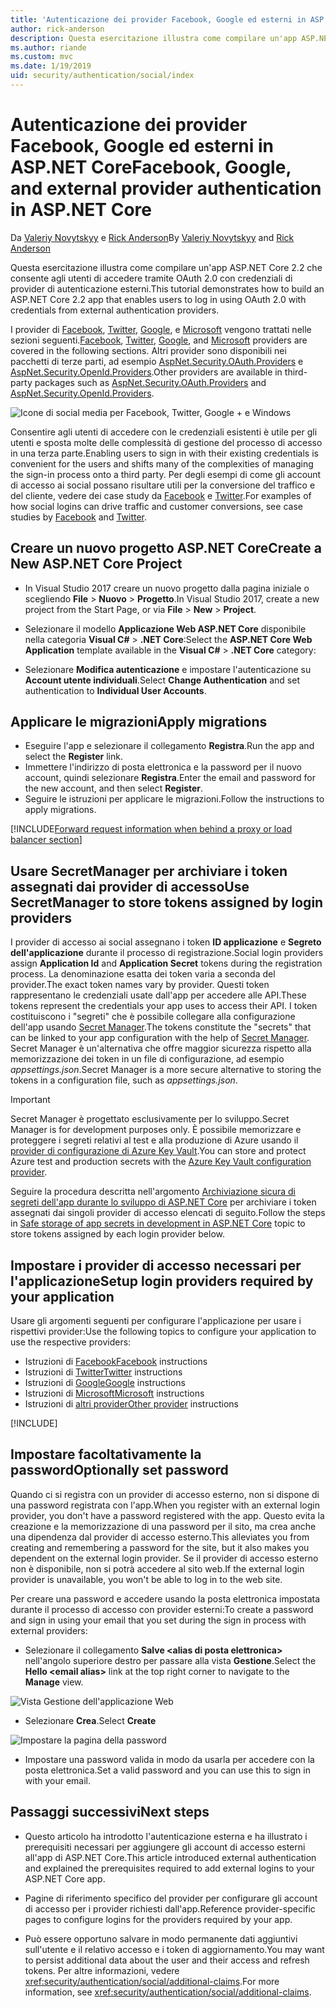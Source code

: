 ```yaml
---
title: 'Autenticazione dei provider Facebook, Google ed esterni in ASP.NET Core'
author: rick-anderson
description: Questa esercitazione illustra come compilare un'app ASP.NET Core 2.x tramite OAuth 2.0 con provider di autenticazione esterni.
ms.author: riande
ms.custom: mvc
ms.date: 1/19/2019
uid: security/authentication/social/index
---
```

# <a name="facebook-google-and-external-provider-authentication-in-aspnet-core"></a><span data-ttu-id="2429c-103">Autenticazione dei provider Facebook, Google ed esterni in ASP.NET Core</span><span class="sxs-lookup"><span data-stu-id="2429c-103">Facebook, Google, and external provider authentication in ASP.NET Core</span></span>

<span data-ttu-id="2429c-104">Da [Valeriy Novytskyy](https://github.com/01binary) e [Rick Anderson](https://twitter.com/RickAndMSFT)</span><span class="sxs-lookup"><span data-stu-id="2429c-104">By [Valeriy Novytskyy](https://github.com/01binary) and [Rick Anderson](https://twitter.com/RickAndMSFT)</span></span>

<span data-ttu-id="2429c-105">Questa esercitazione illustra come compilare un'app ASP.NET Core 2.2 che consente agli utenti di accedere tramite OAuth 2.0 con credenziali di provider di autenticazione esterni.</span><span class="sxs-lookup"><span data-stu-id="2429c-105">This tutorial demonstrates how to build an ASP.NET Core 2.2 app that enables users to log in using OAuth 2.0 with credentials from external authentication providers.</span></span>

<span data-ttu-id="2429c-106">I provider di [Facebook](xref:security/authentication/facebook-logins), [Twitter](xref:security/authentication/twitter-logins), [Google](xref:security/authentication/google-logins), e [Microsoft](xref:security/authentication/microsoft-logins) vengono trattati nelle sezioni seguenti.</span><span class="sxs-lookup"><span data-stu-id="2429c-106">[Facebook](xref:security/authentication/facebook-logins), [Twitter](xref:security/authentication/twitter-logins), [Google](xref:security/authentication/google-logins), and [Microsoft](xref:security/authentication/microsoft-logins) providers are covered in the following sections.</span></span> <span data-ttu-id="2429c-107">Altri provider sono disponibili nei pacchetti di terze parti, ad esempio [AspNet.Security.OAuth.Providers](https://github.com/aspnet-contrib/AspNet.Security.OAuth.Providers) e [AspNet.Security.OpenId.Providers](https://github.com/aspnet-contrib/AspNet.Security.OpenId.Providers).</span><span class="sxs-lookup"><span data-stu-id="2429c-107">Other providers are available in third-party packages such as [AspNet.Security.OAuth.Providers](https://github.com/aspnet-contrib/AspNet.Security.OAuth.Providers) and [AspNet.Security.OpenId.Providers](https://github.com/aspnet-contrib/AspNet.Security.OpenId.Providers).</span></span>

![Icone di social media per Facebook, Twitter, Google + e Windows](index/_static/social.png)

<span data-ttu-id="2429c-109">Consentire agli utenti di accedere con le credenziali esistenti è utile per gli utenti e sposta molte delle complessità di gestione del processo di accesso in una terza parte.</span><span class="sxs-lookup"><span data-stu-id="2429c-109">Enabling users to sign in with their existing credentials is convenient for the users and shifts many of the complexities of managing the sign-in process onto a third party.</span></span> <span data-ttu-id="2429c-110">Per degli esempi di come gli account di accesso ai social possano risultare utili per la conversione del traffico e del cliente, vedere dei case study da [Facebook](https://www.facebook.com/unsupportedbrowser) e [Twitter](https://dev.twitter.com/resources/case-studies).</span><span class="sxs-lookup"><span data-stu-id="2429c-110">For examples of how social logins can drive traffic and customer conversions, see case studies by [Facebook](https://www.facebook.com/unsupportedbrowser) and [Twitter](https://dev.twitter.com/resources/case-studies).</span></span>

## <a name="create-a-new-aspnet-core-project"></a><span data-ttu-id="2429c-111">Creare un nuovo progetto ASP.NET Core</span><span class="sxs-lookup"><span data-stu-id="2429c-111">Create a New ASP.NET Core Project</span></span>

* <span data-ttu-id="2429c-112">In Visual Studio 2017 creare un nuovo progetto dalla pagina iniziale o scegliendo **File** > **Nuovo** > **Progetto**.</span><span class="sxs-lookup"><span data-stu-id="2429c-112">In Visual Studio 2017, create a new project from the Start Page, or via **File** > **New** > **Project**.</span></span>

* <span data-ttu-id="2429c-113">Selezionare il modello **Applicazione Web ASP.NET Core** disponibile nella categoria **Visual C#** > **.NET Core**:</span><span class="sxs-lookup"><span data-stu-id="2429c-113">Select the **ASP.NET Core Web Application** template available in the **Visual C#** > **.NET Core** category:</span></span>
* <span data-ttu-id="2429c-114">Selezionare **Modifica autenticazione** e impostare l'autenticazione su **Account utente individuali**.</span><span class="sxs-lookup"><span data-stu-id="2429c-114">Select **Change Authentication** and set authentication to **Individual User Accounts**.</span></span>

## <a name="apply-migrations"></a><span data-ttu-id="2429c-115">Applicare le migrazioni</span><span class="sxs-lookup"><span data-stu-id="2429c-115">Apply migrations</span></span>

* <span data-ttu-id="2429c-116">Eseguire l'app e selezionare il collegamento **Registra**.</span><span class="sxs-lookup"><span data-stu-id="2429c-116">Run the app and select the **Register** link.</span></span>
* <span data-ttu-id="2429c-117">Immettere l'indirizzo di posta elettronica e la password per il nuovo account, quindi selezionare **Registra**.</span><span class="sxs-lookup"><span data-stu-id="2429c-117">Enter the email and password for the new account, and then select **Register**.</span></span>
* <span data-ttu-id="2429c-118">Seguire le istruzioni per applicare le migrazioni.</span><span class="sxs-lookup"><span data-stu-id="2429c-118">Follow the instructions to apply migrations.</span></span>

[!INCLUDE[Forward request information when behind a proxy or load balancer section](includes/forwarded-headers-middleware.md)]

## <a name="use-secretmanager-to-store-tokens-assigned-by-login-providers"></a><span data-ttu-id="2429c-119">Usare SecretManager per archiviare i token assegnati dai provider di accesso</span><span class="sxs-lookup"><span data-stu-id="2429c-119">Use SecretManager to store tokens assigned by login providers</span></span>

<span data-ttu-id="2429c-120">I provider di accesso ai social assegnano i token **ID applicazione** e **Segreto dell'applicazione** durante il processo di registrazione.</span><span class="sxs-lookup"><span data-stu-id="2429c-120">Social login providers assign **Application Id** and **Application Secret** tokens during the registration process.</span></span> <span data-ttu-id="2429c-121">La denominazione esatta dei token varia a seconda del provider.</span><span class="sxs-lookup"><span data-stu-id="2429c-121">The exact token names vary by provider.</span></span> <span data-ttu-id="2429c-122">Questi token rappresentano le credenziali usate dall'app per accedere alle API.</span><span class="sxs-lookup"><span data-stu-id="2429c-122">These tokens represent the credentials your app uses to access their API.</span></span> <span data-ttu-id="2429c-123">I token costituiscono i "segreti" che è possibile collegare alla configurazione dell'app usando [Secret Manager](xref:security/app-secrets#secret-manager).</span><span class="sxs-lookup"><span data-stu-id="2429c-123">The tokens constitute the "secrets" that can be linked to your app configuration with the help of [Secret Manager](xref:security/app-secrets#secret-manager).</span></span> <span data-ttu-id="2429c-124">Secret Manager è un'alternativa che offre maggior sicurezza rispetto alla memorizzazione dei token in un file di configurazione, ad esempio *appsettings.json*.</span><span class="sxs-lookup"><span data-stu-id="2429c-124">Secret Manager is a more secure alternative to storing the tokens in a configuration file, such as *appsettings.json*.</span></span>

> [!IMPORTANT]
> <span data-ttu-id="2429c-125">Secret Manager è progettato esclusivamente per lo sviluppo.</span><span class="sxs-lookup"><span data-stu-id="2429c-125">Secret Manager is for development purposes only.</span></span> <span data-ttu-id="2429c-126">È possibile memorizzare e proteggere i segreti relativi al test e alla produzione di Azure usando il [provider di configurazione di Azure Key Vault](xref:security/key-vault-configuration).</span><span class="sxs-lookup"><span data-stu-id="2429c-126">You can store and protect Azure test and production secrets with the [Azure Key Vault configuration provider](xref:security/key-vault-configuration).</span></span>

<span data-ttu-id="2429c-127">Seguire la procedura descritta nell'argomento [Archiviazione sicura di segreti dell'app durante lo sviluppo di ASP.NET Core](xref:security/app-secrets) per archiviare i token assegnati dai singoli provider di accesso elencati di seguito.</span><span class="sxs-lookup"><span data-stu-id="2429c-127">Follow the steps in [Safe storage of app secrets in development in ASP.NET Core](xref:security/app-secrets) topic to store tokens assigned by each login provider below.</span></span>

## <a name="setup-login-providers-required-by-your-application"></a><span data-ttu-id="2429c-128">Impostare i provider di accesso necessari per l'applicazione</span><span class="sxs-lookup"><span data-stu-id="2429c-128">Setup login providers required by your application</span></span>

<span data-ttu-id="2429c-129">Usare gli argomenti seguenti per configurare l'applicazione per usare i rispettivi provider:</span><span class="sxs-lookup"><span data-stu-id="2429c-129">Use the following topics to configure your application to use the respective providers:</span></span>

* <span data-ttu-id="2429c-130">Istruzioni di [Facebook](xref:security/authentication/facebook-logins)</span><span class="sxs-lookup"><span data-stu-id="2429c-130">[Facebook](xref:security/authentication/facebook-logins) instructions</span></span>
* <span data-ttu-id="2429c-131">Istruzioni di [Twitter](xref:security/authentication/twitter-logins)</span><span class="sxs-lookup"><span data-stu-id="2429c-131">[Twitter](xref:security/authentication/twitter-logins) instructions</span></span>
* <span data-ttu-id="2429c-132">Istruzioni di [Google](xref:security/authentication/google-logins)</span><span class="sxs-lookup"><span data-stu-id="2429c-132">[Google](xref:security/authentication/google-logins) instructions</span></span>
* <span data-ttu-id="2429c-133">Istruzioni di [Microsoft](xref:security/authentication/microsoft-logins)</span><span class="sxs-lookup"><span data-stu-id="2429c-133">[Microsoft](xref:security/authentication/microsoft-logins) instructions</span></span>
* <span data-ttu-id="2429c-134">Istruzioni di [altri provider](xref:security/authentication/otherlogins)</span><span class="sxs-lookup"><span data-stu-id="2429c-134">[Other provider](xref:security/authentication/otherlogins) instructions</span></span>

[!INCLUDE[](includes/chain-auth-providers.md)]

## <a name="optionally-set-password"></a><span data-ttu-id="2429c-135">Impostare facoltativamente la password</span><span class="sxs-lookup"><span data-stu-id="2429c-135">Optionally set password</span></span>

<span data-ttu-id="2429c-136">Quando ci si registra con un provider di accesso esterno, non si dispone di una password registrata con l'app.</span><span class="sxs-lookup"><span data-stu-id="2429c-136">When you register with an external login provider, you don't have a password registered with the app.</span></span> <span data-ttu-id="2429c-137">Questo evita la creazione e la memorizzazione di una password per il sito, ma crea anche una dipendenza dal provider di accesso esterno.</span><span class="sxs-lookup"><span data-stu-id="2429c-137">This alleviates you from creating and remembering a password for the site, but it also makes you dependent on the external login provider.</span></span> <span data-ttu-id="2429c-138">Se il provider di accesso esterno non è disponibile, non si potrà accedere al sito web.</span><span class="sxs-lookup"><span data-stu-id="2429c-138">If the external login provider is unavailable, you won't be able to log in to the web site.</span></span>

<span data-ttu-id="2429c-139">Per creare una password e accedere usando la posta elettronica impostata durante il processo di accesso con provider esterni:</span><span class="sxs-lookup"><span data-stu-id="2429c-139">To create a password and sign in using your email that you set during the sign in process with external providers:</span></span>

* <span data-ttu-id="2429c-140">Selezionare il collegamento **Salve &lt;alias di posta elettronica&gt;** nell'angolo superiore destro per passare alla vista **Gestione**.</span><span class="sxs-lookup"><span data-stu-id="2429c-140">Select the **Hello &lt;email alias&gt;** link at the top right corner to navigate to the **Manage** view.</span></span>

![Vista Gestione dell'applicazione Web](index/_static/pass1a.png)

* <span data-ttu-id="2429c-142">Selezionare **Crea**.</span><span class="sxs-lookup"><span data-stu-id="2429c-142">Select **Create**</span></span>

![Impostare la pagina della password](index/_static/pass2a.png)

* <span data-ttu-id="2429c-144">Impostare una password valida in modo da usarla per accedere con la posta elettronica.</span><span class="sxs-lookup"><span data-stu-id="2429c-144">Set a valid password and you can use this to sign in with your email.</span></span>

## <a name="next-steps"></a><span data-ttu-id="2429c-145">Passaggi successivi</span><span class="sxs-lookup"><span data-stu-id="2429c-145">Next steps</span></span>

* <span data-ttu-id="2429c-146">Questo articolo ha introdotto l'autenticazione esterna e ha illustrato i prerequisiti necessari per aggiungere gli account di accesso esterni all'app di ASP.NET Core.</span><span class="sxs-lookup"><span data-stu-id="2429c-146">This article introduced external authentication and explained the prerequisites required to add external logins to your ASP.NET Core app.</span></span>

* <span data-ttu-id="2429c-147">Pagine di riferimento specifico del provider per configurare gli account di accesso per i provider richiesti dall'app.</span><span class="sxs-lookup"><span data-stu-id="2429c-147">Reference provider-specific pages to configure logins for the providers required by your app.</span></span>

* <span data-ttu-id="2429c-148">Può essere opportuno salvare in modo permanente dati aggiuntivi sull'utente e il relativo accesso e i token di aggiornamento.</span><span class="sxs-lookup"><span data-stu-id="2429c-148">You may want to persist additional data about the user and their access and refresh tokens.</span></span> <span data-ttu-id="2429c-149">Per altre informazioni, vedere <xref:security/authentication/social/additional-claims>.</span><span class="sxs-lookup"><span data-stu-id="2429c-149">For more information, see <xref:security/authentication/social/additional-claims>.</span></span>
